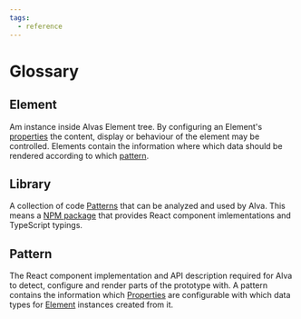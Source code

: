 ```yaml
---
tags:
  - reference
---
```


# Glossary

## Element

Am instance inside Alvas Element tree. By configuring an Element's [properties](#property) the content, display or behaviour of the element may be controlled. Elements contain the information where which data should be rendered according to which [pattern](#pattern).

## Library

A collection of code [Patterns](#pattern) that can be analyzed and used by Alva. This means a [NPM package](https://docs.npmjs.com/getting-started/packages#what-is-a-package-) that provides React component imlementations and TypeScript typings.

## Pattern

The React component implementation and API description required for Alva to detect, configure and render parts of the prototype with. A pattern contains the information which [Properties](#property) are configurable with which data types for [Element](#element) instances created from it.
